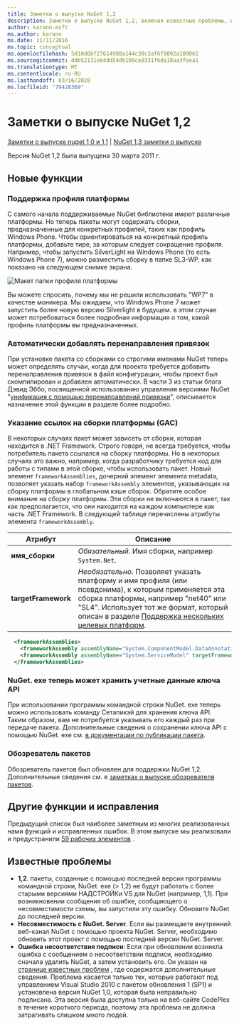 ```yaml
---
title: Заметки о выпуске NuGet 1,2
description: Заметки о выпуске NuGet 1,2, включая известные проблемы, исправления ошибок, добавленные функции и DCR.
author: karann-msft
ms.author: karann
ms.date: 11/11/2016
ms.topic: conceptual
ms.openlocfilehash: 5d10d6bf27614980a144c30c3af6f9892a109061
ms.sourcegitcommit: ddb52131e84dd54db199ce8331f6da18aa3feea1
ms.translationtype: MT
ms.contentlocale: ru-RU
ms.lasthandoff: 03/16/2020
ms.locfileid: "79428369"
---
```

# <a name="nuget-12-release-notes"></a>Заметки о выпуске NuGet 1,2

[Заметки о выпуске nuget 1,0 и 1,1](../release-notes/nuget-1.1.md) | [NuGet 1,3 заметки о выпуске](../release-notes/nuget-1.3.md)

Версия NuGet 1,2 была выпущена 30 марта 2011 г.

## <a name="new-features"></a>Новые функции

### <a name="framework-profile-support"></a>Поддержка профиля платформы

С самого начала поддерживаемые NuGet библиотеки имеют различные платформы. Но теперь пакеты могут содержать сборки, предназначенные для конкретных профилей, таких как профиль Windows Phone. Чтобы ориентироваться на конкретный профиль платформы, добавьте тире, за которым следует сокращение профиля. Например, чтобы запустить SilverLight на Windows Phone (то есть Windows Phone 7), можно разместить сборку в папке SL3-WP, как показано на следующем снимке экрана.

![Макет папки профиля платформы](./media/framework-profile-support.png)

Вы можете спросить, почему мы не решили использовать "WP7" в качестве моникера. Мы ожидаем, что Windows Phone 7 может запустить более новую версию Silverlight в будущем. в этом случае может потребоваться более подробная информация о том, какой профиль платформы вы предназначенных.

### <a name="automatically-add-binding-redirects"></a>Автоматически добавлять перенаправления привязок

При установке пакета со сборками со строгими именами NuGet теперь может определять случаи, когда для проекта требуется добавить перенаправления привязок в файл конфигурации, чтобы проект был скомпилирован и добавлен автоматически. В части 3 из статьи блога Дэвид Эббо, посвященной использованию управления версиями NuGet "[унификация с помощью перенаправлений привязки](http://blog.davidebbo.com/2011/01/nuget-versioning-part-3-unification-via.html)", описывается назначение этой функции в разделе более подробно.

<a name="framework-assembly-refs"></a>

### <a name="specifying-framework-assembly-references-gac"></a>Указание ссылок на сборки платформы (GAC)

В некоторых случаях пакет может зависеть от сборки, которая находится в .NET Framework. Строго говоря, не всегда требуется, чтобы потребитель пакета ссылался на сборку платформы. Но в некоторых случаях это важно, например, когда разработчику требуется код для работы с типами в этой сборке, чтобы использовать пакет. Новый элемент `frameworkAssemblies`, дочерний элемент элемента metadata, позволяет указать набор `frameworkAssembly` элементов, указывающих на сборку платформы в глобальном кэше сборок. Обратите особое внимание на сборку платформы.
Эти сборки не включаются в пакет, так как предполагается, что они находятся на каждом компьютере как часть .NET Framework. В следующей таблице перечислены атрибуты элемента `frameworkAssembly`.


|Атрибут |Описание|
|----------------|-----------|
|**имя_сборки**|*Обязательный*. Имя сборки, например `System.Net`.|
|**targetFramework**|*Необязательно*. Позволяет указать платформу и имя профиля (или псевдонима), к которым применяется эта сборка платформы, например "net40" или "SL4". Использует тот же формат, который описан в разделе [Поддержка нескольких целевых платформ](../create-packages/supporting-multiple-target-frameworks.md).|

```xml
  <frameworkAssemblies>
    <frameworkAssembly assemblyName="System.ComponentModel.DataAnnotations" targetFramework="net40" />
    <frameworkAssembly assemblyName="System.ServiceModel" targetFramework="net40" />
  </frameworkAssemblies>
```

### <a name="nugetexe-now-is-able-to-store-api-key-credentials"></a>NuGet. exe теперь может хранить учетные данные ключа API

При использовании программы командной строки NuGet. exe теперь можно использовать команду Сетапикэй для хранения ключа API. Таким образом, вам не потребуется указывать его каждый раз при передаче пакета. Дополнительные сведения о сохранении ключа API с помощью NuGet. exe см. [в документации по публикации пакета](../nuget-org/publish-a-package.md).

### <a name="package-explorer"></a>Обозреватель пакетов
Обозреватель пакетов был обновлен для поддержки NuGet 1,2. Дополнительные сведения см. в [заметках о выпуске обозревателя пакетов](http://nuget.codeplex.com/wikipage?title=New%20features%20in%20NuGet%20Package%20Explorer%201.0).

## <a name="other-featuresfixes"></a>Другие функции и исправления

Предыдущий список был наиболее заметным из многих реализованных нами функций и исправленных ошибок. В этом выпуске мы реализовали и предустранили [59 рабочих элементов](http://nuget.codeplex.com/workitem/list/advanced?keyword=&status=All&type=All&priority=All&release=NuGet%201.2&assignedTo=All&component=All&sortField=Votes&sortDirection=Descending&page=0) .

## <a name="known-issues"></a>Известные проблемы

* **1,2**. пакеты, созданные с помощью последней версии программы командной строки, NuGet. exe (> 1,2) не будут работать с более старыми версиями НАДСТРОЙКи VS для NuGet (например, 1,1). При возникновении сообщения об ошибке, сообщающего о несовместимости схемы, вы запустили эту ошибку. Обновите NuGet до последней версии.
* **Несовместимость с NuGet. Server**. Если вы размещаете внутренний веб-канал NuGet с помощью проекта NuGet. Server, необходимо обновить этот проект с помощью последней версии NuGet. Server.
* **Ошибка несоответствия подписи**: Если при обновлении возникла ошибка с сообщением о несоответствии подписи, необходимо сначала удалить NuGet, а затем установить его. Он указан на [странице известных проблем](../release-notes/known-issues.md) , где содержатся дополнительные сведения. Проблема касается только тех, которые работают под управлением Visual Studio 2010 с пакетом обновления 1 (SP1) и установлена версия NuGet 1,0, которая была неправильно подписана. Эта версия была доступна только на веб-сайте CodePlex в течение короткого периода, поэтому эта проблема не должна затрагивать слишком много людей.